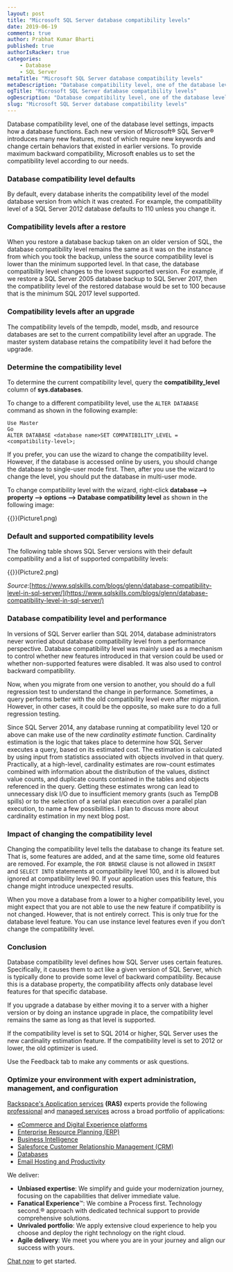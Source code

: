 ```yaml
---
layout: post
title: "Microsoft SQL Server database compatibility levels"
date: 2019-06-19
comments: true
author: Prabhat Kumar Bharti
published: true
authorIsRacker: true
categories:
    - Database
    - SQL Server
metaTitle: "Microsoft SQL Server database compatibility levels"
metaDescription: "Database compatibility level, one of the database level settings, impacts how a database functions."
ogTitle: "Microsoft SQL Server database compatibility levels"
ogDescription: "Database compatibility level, one of the database level settings, impacts how a database functions."
slug: "Microsoft SQL Server database compatibility levels" 
---
```


Database compatibility level, one of the database level settings, impacts how a
database functions. Each new version of Microsoft&reg; SQL Server&reg; introduces
many new features, most of which require new keywords and change certain
behaviors that existed in earlier versions. To provide maximum backward
compatibility, Microsoft enables us to set the compatibility level according to
our needs.

<!--more-->

### Database compatibility level defaults

By default, every database inherits the compatibility level of the model
database version from which it was created. For example, the compatibility
level of a SQL Server 2012 database defaults to 110 unless you change it.

### Compatibility levels after a restore

When you restore a database backup taken on an older version of SQL, the
database compatibility level remains the same as it was on the instance from
which you took the backup, unless the source compatibility level is lower than
the minimum supported level. In that case, the database compatibility level
changes to the lowest supported version. For example, if we restore a SQL Server
2005 database backup to SQL Server 2017, then the compatibility level of the restored
database would be set to 100 because that is the minimum SQL 2017 level
supported.

### Compatibility levels after an upgrade

The compatibility levels of the tempdb, model, msdb, and resource databases are
set to the current compatibility level after an upgrade. The master system
database retains the compatibility level it had before the upgrade.

### Determine the compatibility level

To determine the current compatibility level, query the **compatibility_level**
column of **sys.databases**.

To change to a different compatibility level, use the `ALTER DATABASE` command as
shown in the following example:

    Use Master
    Go
    ALTER DATABASE <database name>SET COMPATIBILITY_LEVEL = <compatibility-level>;

If you prefer, you can use the wizard to change the compatibility level. However,
if the database is accessed online by users, you should change the database to
single-user mode first.  Then, after you use the wizard to change the level, you
should put the database in multi-user mode.

To change compatibility level with the wizard, right-click **database –> property
–> options –> Database compatibility level** as shown in the following image:

{{<image src="" title="" alt="">}}(Picture1.png)

### Default and supported compatibility levels

The following table shows SQL Server versions with their default compatibility
and a list of supported compatibility levels:

{{<image src="" title="" alt="">}}(Picture2.png)

*Source*:[https://www.sqlskills.com/blogs/glenn/database-compatibility-level-in-sql-server/](https://www.sqlskills.com/blogs/glenn/database-compatibility-level-in-sql-server/)

### Database compatibility level and performance

In versions of SQL Server earlier than SQL 2014, database administrators never
worried about database compatibility level from a performance perspective.
Database compatibility level was mainly used as a mechanism to control whether
new features introduced in that version could be used or whether non-supported
features were disabled. It was also used to control backward compatibility.

Now, when you migrate from one version to another, you should do a full
regression test to understand the change in performance. Sometimes, a query
performs better with the old compatibility level even after migration. However,
in other cases, it could be the opposite, so make sure to do a full regression
testing.

Since SQL Server 2014, any database running at compatibility level 120 or above
can make use of the new *cardinality estimate* function. Cardinality estimation
is the logic that takes place to determine how SQL Server executes a query,
based on its estimated cost. The estimation is calculated by using input from
statistics associated with objects involved in that query. Practically, at a
high-level, cardinality estimates are row-count estimates combined with
information about the distribution of the values, distinct value counts, and
duplicate counts contained in the tables and objects referenced in the query.
Getting these estimates wrong can lead to unnecessary disk I/O due to
insufficient memory grants (such as TempDB spills) or to the selection of a
serial plan execution over a parallel plan execution, to name a few possibilities.
I plan to discuss more about cardinality estimation in my next blog post.

### Impact of changing the compatibility level

Changing the compatibility level tells the database to change its feature set.
That is, some features are added, and at the same time, some old features are
removed. For example, the `FOR BROWSE` clause is not allowed in `INSERT` and `SELECT
INTO` statements at compatibility level 100, and it is allowed but ignored at
compatibility level 90. If your application uses this feature, this change might
introduce unexpected results.

When you move a database from a lower to a higher compatibility level, you might
expect that you are not able to use the new feature if compatibility is not
changed. However, that is not entirely correct. This is only true for the database
level feature. You can use instance level features even if you don’t change the
compatibility level.

### Conclusion

Database compatibility level defines how SQL Server uses certain features.
Specifically, it causes them to act like a given version of SQL Server, which is
typically done to provide some level of backward compatibility. Because this is
a database property, the compatibility affects only database level features for
that specific database.

If you upgrade a database by either moving it to a server with a higher version
or by doing an instance upgrade in place, the compatibility level remains the
same as long as that level is supported.

If the compatibility level is set to SQL 2014 or higher, SQL Server uses the new
cardinality estimation feature. If the compatibility level is set to 2012 or
lower, the old optimizer is used.

Use the Feedback tab to make any comments or ask questions.

### Optimize your environment with expert administration, management, and configuration

[Rackspace's Application services](https://www.rackspace.com/application-management/managed-services)
**(RAS)** experts provide the following [professional](https://www.rackspace.com/application-management/professional-services)
and
[managed services](https://www.rackspace.com/application-management/managed-services) across
a broad portfolio of applications:

- [eCommerce and Digital Experience platforms](https://www.rackspace.com/ecommerce-digital-experience)
- [Enterprise Resource Planning (ERP)](https://www.rackspace.com/erp)
- [Business Intelligence](https://www.rackspace.com/business-intelligence)
- [Salesforce Customer Relationship Management (CRM)](https://www.rackspace.com/salesforce-managed-services)
- [Databases](https://www.rackspace.com/dba-services)
- [Email Hosting and Productivity](https://www.rackspace.com/email-hosting)

We deliver:

- **Unbiased expertise**: We simplify and guide your modernization journey,
focusing on the capabilities that deliver immediate value.
- **Fanatical Experience**&trade;: We combine a Process first. Technology second.&reg;
approach with dedicated technical support to provide comprehensive solutions.
- **Unrivaled portfolio**: We apply extensive cloud experience to help you
choose and deploy the right technology on the right cloud.
- **Agile delivery**: We meet you where you are in your journey and align
our success with yours.

[Chat now](https://www.rackspace.com/#chat) to get started.
